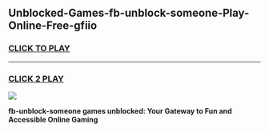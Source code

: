 
## Unblocked-Games-fb-unblock-someone-Play-Online-Free-gfiio
<h3>
<a href="https://premium76.site?title=fb-unblock-someone&ref=26A">CLICK TO PLAY</a></h3>
<hr>

<h3>
<a href="https://premium76.site?title=fb-unblock-someone&ref=26A">CLICK 2 PLAY</a>
  
</h3>

<a href="https://premium76.site?title=fb-unblock-someone&ref=26A"><img src="https://clearcache.store/games.png"></a>


**fb-unblock-someone games unblocked: Your Gateway to Fun and Accessible Online Gaming**
